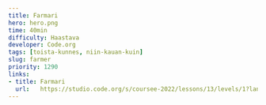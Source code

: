 ```yaml
---
title: Farmari
hero: hero.png
time: 40min
difficulty: Haastava
developer: Code.org
tags: [toista-kunnes, niin-kauan-kuin]
slug: farmer
priority: 1290
links:
- title: Farmari
  url:   https://studio.code.org/s/coursee-2022/lessons/13/levels/1?lang=fi-FI
---
```


